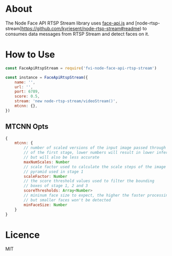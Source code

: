 # About

The Node Face API RTSP Stream library uses [face-api.js](https://justadudewhohacks.github.io/face-api.js/docs/index.html) and [node-rtsp-stream]https://github.com/kyriesent/node-rtsp-stream#readme) to consumes data messages from RTSP Stream and detect faces on it.

# How to Use

```javascript
const FaceApiRtspStream = require('fvi-node-face-api-rtsp-stream')

const instance = FaceApiRtspStream({
    name: '',
    url: '',
    port: 6789,
    score: 0.5,
    stream: 'new node-rtsp-stream/videoStream()',
    mtcnn: {},
})
```

## MTCNN Opts

```javascript
{
    mtcnn: {
        // number of scaled versions of the input image passed through the CNN
        // of the first stage, lower numbers will result in lower inference time,
        // but will also be less accurate
        maxNumScales: Number
        // scale factor used to calculate the scale steps of the image
        // pyramid used in stage 1
        scaleFactor: Number
        // the score threshold values used to filter the bounding
        // boxes of stage 1, 2 and 3
        scoreThresholds: Array<Number>
        // mininum face size to expect, the higher the faster processing will be,
        // but smaller faces won't be detected
        minFaceSize: Number
    }
}
```

# Licence

MIT

